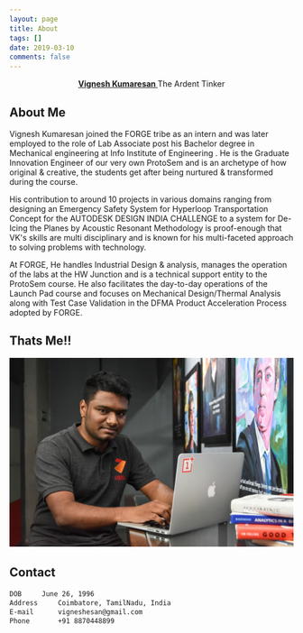 ```yaml
---
layout: page
title: About
tags: []
date: 2019-03-10
comments: false
---
```

    
<center><a href="http:vigneshk.com"><b>Vignesh Kumaresan </b></a>   The Ardent Tinker</center>

## About Me
Vignesh Kumaresan joined the FORGE tribe as an intern and was later employed to the role of Lab Associate post his Bachelor degree in Mechanical engineering at Info Institute of Engineering . He is the Graduate Innovation Engineer of our very own ProtoSem and is an archetype of how original & creative, the students get after being nurtured & transformed during the course.

His contribution to around 10 projects in various domains ranging from designing an Emergency Safety System for Hyperloop Transportation Concept for the AUTODESK DESIGN INDIA CHALLENGE to a system for De-Icing the Planes by Acoustic Resonant Methodology is proof-enough that VK's skills are multi disciplinary and is known for his multi-faceted approach to solving problems with technology.

At FORGE, He handles Industrial Design & analysis, manages the operation of the labs at the HW Junction and is a technical support entity to the ProtoSem course. He also facilitates the day-to-day operations of the Launch Pad course and focuses on Mechanical Design/Thermal Analysis along with Test Case Validation in the DFMA Product Acceleration Process adopted by FORGE. 
## Thats Me!!

![Vignesh Kumaresan](/assets/img/me.JPG)

## Contact


    DOB	    June 26, 1996
    Address	    Coimbatore, TamilNadu, India
    E-mail	    vigneshesan@gmail.com
    Phone	    +91 8870448899

